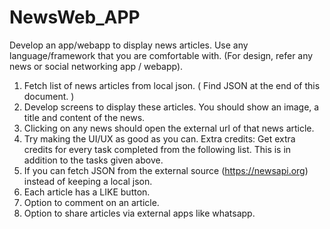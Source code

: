 # NewsWeb_APP
Develop an app/webapp to display news articles. Use any language/framework that you are comfortable with. (For design, refer any news or social networking app / webapp). 
1. Fetch list of news articles from local json. ( Find JSON at the end of this document. ) 
2. Develop screens to display these articles. You should show an image, a title and content of the news. 
3. Clicking on any news should open the external url of that news article. 
4. Try making the UI/UX as good as you can. 
Extra credits: Get extra credits for every task completed from the following list. This is in addition to the tasks given above. 
1. If you can fetch JSON from the external source (https://newsapi.org) instead of keeping a local json. 
2. Each article has a LIKE button. 
3. Option to comment on an article. 
4. Option to share articles via external apps like whatsapp.
